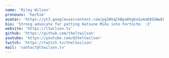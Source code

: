 ```yaml
---
name: 'Riley Wilson'
pronouns: 'he/him'
avatar: 'https://yt3.googleusercontent.com/pg1WVqChBpa0VgbsGa4aK0SGWwEk91M6Hz72rWBlpB-92buVvfNczmathGWalae-FHOf8QIUKQ=s160-c-k-c0x00ffffff-no-rj'
bio: 'Strong advocate for putting Hatsune Miku into Fortnite. :3'
website: 'https://ltwilson.tv'
github: 'https://github.com/theltwilson'
youtube: 'https://youtube.com/@theltwilson'
twitch: 'https://twitch.tv/theltwilson'
mail: 'contact@ltwilson.tv'
---
```

